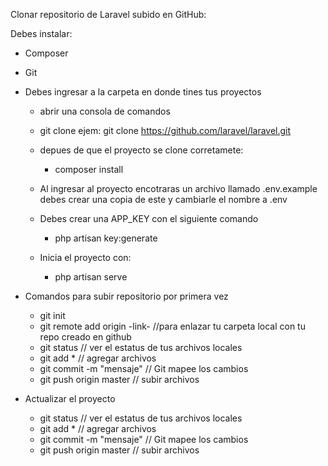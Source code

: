 Clonar repositorio de Laravel subido en GitHub:

Debes instalar:
 - Composer
 - Git

- Debes ingresar a la carpeta en donde tines tus proyectos 
    - abrir una consola de comandos
    - git clone <urlRepositorio> ejem: git clone https://github.com/laravel/laravel.git
    - depues de que el proyecto se clone corretamete:
        - composer install
    - Al ingresar al proyecto encotraras un archivo llamado .env.example
        debes crear una copia de este y cambiarle el nombre a .env
    
    - Debes crear una APP_KEY con el siguiente comando
        - php artisan key:generate

    - Inicia el proyecto con:
        - php artisan serve
    

- Comandos para subir repositorio por primera vez
    - git init
    - git remote add origin -link-   //para enlazar tu carpeta local con tu repo creado en github
    - git status   // ver el estatus de tus archivos locales
    - git add *  // agregar archivos
    - git commit -m "mensaje"  // Git mapee los cambios
    - git push origin master   // subir archivos

- Actualizar el proyecto
    - git status   // ver el estatus de tus archivos locales
    - git add *  // agregar archivos
    - git commit -m "mensaje"  // Git mapee los cambios
    - git push origin master   // subir archivos
